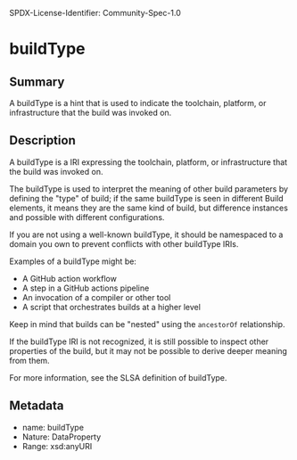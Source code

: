 SPDX-License-Identifier: Community-Spec-1.0

# buildType

## Summary

A buildType is a hint that is used to indicate the toolchain, platform, or
infrastructure that the build was invoked on.

## Description

A buildType is a IRI expressing the toolchain, platform, or infrastructure that
the build was invoked on.

The buildType is used to interpret the meaning of other build parameters by
defining the "type" of build; if the same buildType is seen in different Build
elements, it means they are the same kind of build, but difference instances
and possible with different configurations.

If you are not using a well-known buildType, it should be namespaced to a
domain you own to prevent conflicts with other buildType IRIs.

Examples of a buildType might be:

- A GitHub action workflow
- A step in a GitHub actions pipeline
- An invocation of a compiler or other tool
- A script that orchestrates builds at a higher level

Keep in mind that builds can be "nested" using the `ancestorOf` relationship.

If the buildType IRI is not recognized, it is still possible to inspect other
properties of the build, but it may not be possible to derive deeper meaning
from them.

For more information, see the SLSA definition of buildType.

## Metadata

- name: buildType
- Nature: DataProperty
- Range: xsd:anyURI
